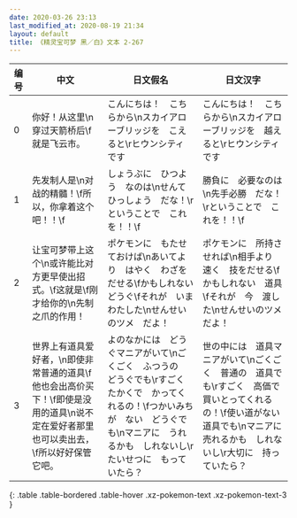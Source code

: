 ```yaml
---
date: 2020-03-26 23:13
last_modified_at: 2020-08-19 21:34
layout: default
title: 《精灵宝可梦 黑／白》文本 2-267
---
```

| 编号 | 中文 | 日文假名 | 日文汉字 |
| ---- | ---- | ---- | --- |
| 0 | 你好！从这里\n穿过天箭桥后\f就是飞云市。 | こんにちは！　こちらから\nスカイアローブリッジを　こえると\rヒウンシティ　です | こんにちは！　こちらから\nスカイアローブリッジを　越えると\rヒウンシティ　です |
| 1 | 先发制人是\n对战的精髓！\f所以，你拿着这个吧！！\f | しょうぶに　ひつよう　なのは\nせんてひっしょう　だな！\rということで　これを！！\f | 勝負に　必要なのは\n先手必勝　だな！\rということで　これを！！\f |
| 2 | 让宝可梦带上这个\n或许能比对方更早使出招式。\f这就是\f刚才给你的\n先制之爪的作用！ | ポケモンに　もたせておけば\nあいてより　はやく　わざをだせる\fかもしれない　どうぐ\fそれが　いま　わたした\nせんせいのツメ　だよ！ | ポケモンに　所持させれば\n相手より　速く　技をだせる\fかもしれない　道具\fそれが　今　渡した\nせんせいのツメ　だよ！ |
| 3 | 世界上有道具爱好者，\n即使非常普通的道具\f他也会出高价买下！\f即使是没用的道具\n说不定在爱好者那里也可以卖出去，\f所以好好保管它吧。 | よのなかには　どうぐマニアがいて\nごくごく　ふつうの　どうぐでも\rすごく　たかくで　かってくれるの！\fつかいみちが　ない　どうぐでも\nマニアに　うれるかも　しれないし\rたいせつに　もっていたら？ | 世の中には　道具マニアがいて\nごくごく　普通の　道具でも\rすごく　高価で　買いとってくれるの！\f使い道がない　道具でも\nマニアに　売れるかも　しれないし\r大切に　持っていたら？ |
{: .table .table-bordered .table-hover .xz-pokemon-text .xz-pokemon-text-3 }